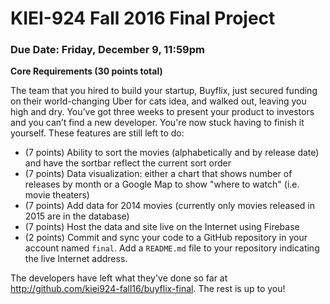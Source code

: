 # KIEI-924 Fall 2016 Final Project

### Due Date: Friday, December 9, 11:59pm

**Core Requirements (30 points total)**

The team that you hired to build your startup, Buyflix, just secured funding on their world-changing Uber for cats idea, and walked out, leaving you high and dry. You’ve got three weeks to present your product to investors and you can’t find a new developer. You're now stuck having to finish it yourself. These features are still left to do:

- (7 points) Ability to sort the movies (alphabetically and by release date) and have the sortbar reflect the current sort order
- (7 points) Data visualization: either a chart that shows number of releases by month or a Google Map to show "where to watch" (i.e. movie theaters) 
- (7 points) Add data for 2014 movies (currently only movies released in 2015 are in the database)
- (7 points) Host the data and site live on the Internet using Firebase
- (2 points) Commit and sync your code to a GitHub repository in your account named `final`. Add a `README.md` file to your repository indicating the live Internet address.

The developers have left what they've done so far at http://github.com/kiei924-fall16/buyflix-final. The rest is up to you!
